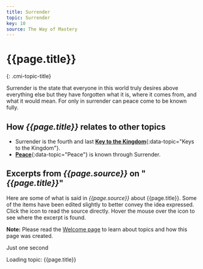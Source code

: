 ```yaml
---
title: Surrender
topic: Surrender
key: 10
source: The Way of Mastery
---
```


# {{page.title}}
{: .cmi-topic-title}

Surrender is the state that everyone in this world truly desires above
everything else but they have forgotten what it is, where it comes from, and
what it would mean. For only in surrender can peace come to be known fully.

## How *{{page.title}}* relates to other topics

* Surrender is the fourth and last [**Key to the Kingdom**](/t/wom/topics/keys/){:data-topic="Keys to the Kingdom"}.
* [**Peace**](/t/wom/topics/peace){:data-topic="Peace"} is known through Surrender.

## Excerpts from *{{page.source}}* on "*{{page.title}}*"

Here are some of what is said in *{{page.source}}* about {{page.title}}. Some
of the items have been edited slightly to better convey the idea expressed.
Click the <i class="linkify icon"></i> icon to read the source directly. Hover
the mouse over the icon to see where the excerpt is found.

**Note:** Please read the [Welcome page](/t/wom/topics/welcome/) to learn about
topics and how this page was created.

<div class="ui basic segments topic-summary-list">
  <div class="ui icon message">
    <i class="notched circle loading icon"></i>
    <div class="content">
      <div class="header">
        Just one second
      </div>
      <p>Loading topic: {{page.title}}</p>
    </div>
  </div>
</div>

